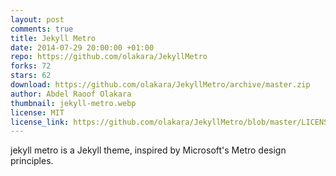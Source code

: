 ```yaml
---
layout: post
comments: true
title: Jekyll Metro
date: 2014-07-29 20:00:00 +01:00
repo: https://github.com/olakara/JekyllMetro
forks: 72
stars: 62
download: https://github.com/olakara/JekyllMetro/archive/master.zip
author: Abdel Raoof Olakara
thumbnail: jekyll-metro.webp
license: MIT
license_link: https://github.com/olakara/JekyllMetro/blob/master/LICENSE.md
---
```


jekyll metro is a Jekyll theme, inspired by Microsoft's Metro design principles.
